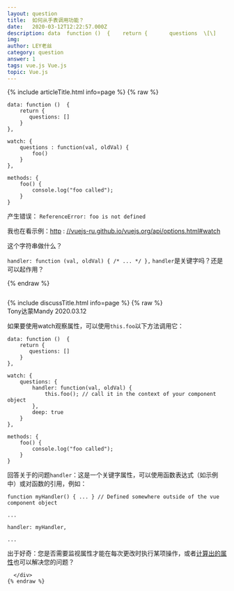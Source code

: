 ```yaml
---
layout: question
title:  如何从手表调用功能？
date:   2020-03-12T12:22:57.000Z
description: data  function ()  {    return {       questions  \[\]    }},watch  {   ...
img: 
author: LEY老丝
category: question
answer: 1
tags: vue.js Vue.js
topic: Vue.js
---
```

<div class="article-root">
  <div class="article">
    {% include articleTitle.html info=page %}
    {% raw %}
    <div class="article-content"><pre><code>data: function ()  {<font></font>
    return {<font></font>
       questions: []<font></font>
    }<font></font>
},<font></font>
<font></font>
watch: {<font></font>
    questions : function(val, oldVal) {<font></font>
        foo()<font></font>
    }<font></font>
},      <font></font>
<font></font>
methods: {<font></font>
    foo() {<font></font>
        console.log("foo called");<font></font>
    }<font></font>
}<font></font>
</code></pre>

<p><font style="vertical-align: inherit;"><font style="vertical-align: inherit;">产生错误： </font></font><code>ReferenceError: foo is not defined</code></p>

<p><font style="vertical-align: inherit;"><font style="vertical-align: inherit;">我也在看示例：</font><a href="http://vuejs-ru.github.io/vuejs.org/api/options.html#watch" rel="noreferrer"><font style="vertical-align: inherit;">http</font></a><font style="vertical-align: inherit;"> : </font></font><a href="http://vuejs-ru.github.io/vuejs.org/api/options.html#watch" rel="noreferrer"><font style="vertical-align: inherit;"><font style="vertical-align: inherit;">//vuejs-ru.github.io/vuejs.org/api/options.html#watch</font></font></a></p>

<p><font style="vertical-align: inherit;"><font style="vertical-align: inherit;">这个字符串做什么？</font></font></p>

<p><code>handler: function (val, oldVal) { /* ... */ },</code>
<code>handler</code><font style="vertical-align: inherit;"><font style="vertical-align: inherit;">是关键字吗？</font><font style="vertical-align: inherit;">还是可以起作用？</font></font></p></div>
    {% endraw %}
  </div>
  <p style="height: 0;width:0;overflow: hidden;"> 第1313篇《如何从手表调用功能？》来自Winter(https://github.com/aiyld/aiyld.github.io)的站点</p>
  <div class="discuss-wrapper">
    {% include discussTitle.html info=page %}
    {% raw %}
    <div class="discuss-item">
        <div class="discuss-parent">
          <div class="discuss-meta">
            <span class="discuss-user">Tony达蒙Mandy</span>
            <span class="discuss-time">2020.03.12</span>
          </div>
          <div class="discuss-comment"><p><font style="vertical-align: inherit;"><font style="vertical-align: inherit;">如果要使用watch观察属性，可以使用</font></font><code>this.foo</code><font style="vertical-align: inherit;"><font style="vertical-align: inherit;">以下</font><font style="vertical-align: inherit;">方法调用它</font><font style="vertical-align: inherit;">：</font></font></p>

<pre><code>data: function ()  {<font></font>
    return {<font></font>
       questions: []<font></font>
    }<font></font>
},<font></font>
<font></font>
watch: {<font></font>
    questions: {<font></font>
        handler: function(val, oldVal) {<font></font>
            this.foo(); // call it in the context of your component object<font></font>
        },<font></font>
        deep: true<font></font>
    }<font></font>
},      <font></font>
<font></font>
methods: {<font></font>
    foo() {<font></font>
        console.log("foo called");<font></font>
    }<font></font>
}<font></font>
</code></pre>

<p><font style="vertical-align: inherit;"><font style="vertical-align: inherit;">回答关于的问题</font></font><code>handler</code><font style="vertical-align: inherit;"><font style="vertical-align: inherit;">：这是一个关键字属性，可以使用函数表达式（如示例中）或对函数的引用，例如：</font></font></p>

<pre><code>function myHandler() { ... } // Defined somewhere outside of the vue component object<font></font>
<font></font>
...<font></font>
<font></font>
handler: myHandler,<font></font>
<font></font>
...<font></font>
</code></pre>

<p><font style="vertical-align: inherit;"><font style="vertical-align: inherit;">出于好奇：您是否需要监视属性才能在每次更改时执行某项操作，或者</font></font><a href="http://vuejs.org/guide/computed.html" rel="noreferrer"><font style="vertical-align: inherit;"><font style="vertical-align: inherit;">计算出的属性</font></font></a><font style="vertical-align: inherit;"><font style="vertical-align: inherit;">也可以</font><font style="vertical-align: inherit;">解决您的问题？</font></font></p></div>
        </div>
        
      </div>
    {% endraw %}
  </div>
<div>
